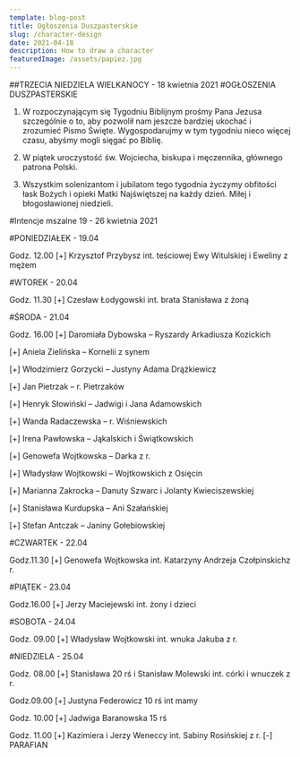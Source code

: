 ```yaml
---
template: blog-post
title: Ogłoszenia Duszpasterskie
slug: /character-design
date: 2021-04-18
description: How to draw a character
featuredImage: /assets/papiez.jpg
---
```




##TRZECIA NIEDZIELA WIELKANOCY  - 18 kwietnia 2021                                          #OGŁOSZENIA DUSZPASTERSKIE

1. W rozpoczynającym się Tygodniu Biblijnym prośmy Pana Jezusa szczególnie o to, aby pozwolił nam jeszcze bardziej ukochać i zrozumieć Pismo Święte. Wygospodarujmy w tym tygodniu nieco więcej czasu, abyśmy mogli sięgać po Biblię.

2. W piątek uroczystość św. Wojciecha, biskupa i męczennika, głównego patrona Polski. 

3. Wszystkim solenizantom i jubilatom tego tygodnia życzymy obfitości łask Bożych i opieki Matki Najświętszej na każdy dzień. Miłej i błogosławionej niedzieli.



#Intencje mszalne 19 - 26 kwietnia   2021

#PONIEDZIAŁEK - 19.04

Godz. 12.00 
[+] Krzysztof Przybysz int. teściowej Ewy Witulskiej i Eweliny z mężem

#WTOREK - 20.04

Godz. 11.30
[+] Czesław Łodygowski  int.  brata Stanisława z żoną 

#ŚRODA - 21.04

Godz. 16.00
[+] Daromiała Dybowska – Ryszardy Arkadiusza Kozickich

[+] Aniela Zielińska – Kornelii z synem

[+] Włodzimierz Gorzycki – Justyny Adama Drążkiewicz

[+] Jan Pietrzak – r. Pietrzaków

[+] Henryk Słowiński – Jadwigi i Jana Adamowskich 

[+] Wanda Radaczewska – r. Wiśniewskich

[+] Irena Pawłowska – Jąkalskich i Świątkowskich

[+] Genowefa Wojtkowska – Darka z r. 

[+] Władysław Wojtkowski – Wojtkowskich z Osięcin

[+] Marianna Zakrocka – Danuty Szwarc i Jolanty Kwieciszewskiej

[+] Stanisława Kurdupska – Ani Szałańskiej  

[+] Stefan Antczak – Janiny Gołebiowskiej

#CZWARTEK - 22.04

Godz.11.30
[+] Genowefa Wojtkowska int. Katarzyny Andrzeja Czołpinskichz r.

#PIĄTEK - 23.04

Godz.16.00
[+] Jerzy Maciejewski int. żony i dzieci 

#SOBOTA - 24.04

Godz. 09.00
[+] Władysław Wojtkowski int. wnuka Jakuba z r.

#NIEDZIELA - 25.04

Godz. 08.00
[+] Stanisława 20 rś i Stanisław Molewski int. córki i wnuczek z r.

Godz.09.00
 [+] Justyna Federowicz 10 rś int mamy

Godz. 10.00
[+] Jadwiga Baranowska 15 rś

Godz. 11.00
[+] Kazimiera i Jerzy Weneccy int. Sabiny Rosińskiej z r. 
[-] PARAFIAN


